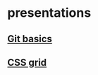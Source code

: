 # presentations

## [Git basics](https://axzerk.github.io/presentations/git-basics/)

## [CSS grid](https://axzerk.github.io/presentations/css-grid/)